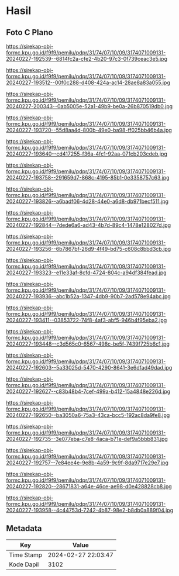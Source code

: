 # Hasil

## Foto C Plano

https://sirekap-obj-formc.kpu.go.id/f9f9/pemilu/pdpr/31/74/07/10/09/3174071009131-20240227-192539--6814fc2a-cfe2-4b20-97c3-0f739ceac3e5.jpg

https://sirekap-obj-formc.kpu.go.id/f9f9/pemilu/pdpr/31/74/07/10/09/3174071009131-20240227-193512--00f0c288-d408-424a-ac14-28ae8a83a055.jpg

https://sirekap-obj-formc.kpu.go.id/f9f9/pemilu/pdpr/31/74/07/10/09/3174071009131-20240227-200343--0ab5005e-52a1-49b9-be0a-26b870519db0.jpg

https://sirekap-obj-formc.kpu.go.id/f9f9/pemilu/pdpr/31/74/07/10/09/3174071009131-20240227-193720--55d8aa4d-800b-49e0-ba98-ff025bb46b4a.jpg

https://sirekap-obj-formc.kpu.go.id/f9f9/pemilu/pdpr/31/74/07/10/09/3174071009131-20240227-193640--cd417255-f36a-4fc1-92aa-071cb203cdeb.jpg

https://sirekap-obj-formc.kpu.go.id/f9f9/pemilu/pdpr/31/74/07/10/09/3174071009131-20240227-193758--291659d7-868c-4195-85b1-0e3358757c63.jpg

https://sirekap-obj-formc.kpu.go.id/f9f9/pemilu/pdpr/31/74/07/10/09/3174071009131-20240227-193826--a6badf06-4d28-44e0-a6d8-db971becf511.jpg

https://sirekap-obj-formc.kpu.go.id/f9f9/pemilu/pdpr/31/74/07/10/09/3174071009131-20240227-192844--7dede6a6-ad43-4b7d-89c4-1478e128027d.jpg

https://sirekap-obj-formc.kpu.go.id/f9f9/pemilu/pdpr/31/74/07/10/09/3174071009131-20240227-193256--6b7867bf-26d9-4f49-bd75-c608c8bbd3cb.jpg

https://sirekap-obj-formc.kpu.go.id/f9f9/pemilu/pdpr/31/74/07/10/09/3174071009131-20240227-193323--e11e33af-8cfd-4724-804c-a94df384fead.jpg

https://sirekap-obj-formc.kpu.go.id/f9f9/pemilu/pdpr/31/74/07/10/09/3174071009131-20240227-193936--abc1b52a-1347-4db9-90b7-2ad578e94abc.jpg

https://sirekap-obj-formc.kpu.go.id/f9f9/pemilu/pdpr/31/74/07/10/09/3174071009131-20240227-193411--03853722-74f8-4af3-abf5-946b4f95eba2.jpg

https://sirekap-obj-formc.kpu.go.id/f9f9/pemilu/pdpr/31/74/07/10/09/3174071009131-20240227-193448--c3d565c0-6567-498c-be5f-7439f725b6c1.jpg

https://sirekap-obj-formc.kpu.go.id/f9f9/pemilu/pdpr/31/74/07/10/09/3174071009131-20240227-192603--5a33025d-5470-4290-8641-3e6dfad49dad.jpg

https://sirekap-obj-formc.kpu.go.id/f9f9/pemilu/pdpr/31/74/07/10/09/3174071009131-20240227-192627--c83b48b4-7cef-499a-b412-15a4848e226d.jpg

https://sirekap-obj-formc.kpu.go.id/f9f9/pemilu/pdpr/31/74/07/10/09/3174071009131-20240227-192650--ba3050a6-75a3-43ca-bcc5-192ac8da9fe8.jpg

https://sirekap-obj-formc.kpu.go.id/f9f9/pemilu/pdpr/31/74/07/10/09/3174071009131-20240227-192735--3e077eba-c7e8-4aca-b71e-def9a5bbb831.jpg

https://sirekap-obj-formc.kpu.go.id/f9f9/pemilu/pdpr/31/74/07/10/09/3174071009131-20240227-192757--7e84ee4e-9e8b-4a59-9c9f-8da9717e29e7.jpg

https://sirekap-obj-formc.kpu.go.id/f9f9/pemilu/pdpr/31/74/07/10/09/3174071009131-20240227-192820--28671831-a64e-46ce-ae98-d0e428828cb8.jpg

https://sirekap-obj-formc.kpu.go.id/f9f9/pemilu/pdpr/31/74/07/10/09/3174071009131-20240227-193958--4c44753d-7242-4b87-98e2-b8db0a889f04.jpg


## Metadata

| Key        | Value               |
| ---------- | ------------------- |
| Time Stamp | 2024-02-27 22:03:47 |
| Kode Dapil | 3102                |



